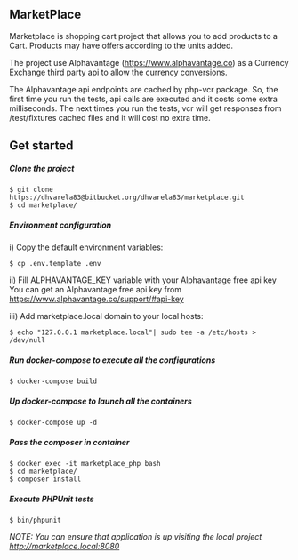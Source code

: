 ## MarketPlace

Marketplace is shopping cart project that allows you to add products to a Cart.
Products may have offers according to the units added.
 
The project use Alphavantage (https://www.alphavantage.co) as a Currency Exchange third party api to allow the currency conversions.

The Alphavantage api endpoints are cached by php-vcr package. 
So, the first time you run the tests, api calls are executed and it costs some extra milliseconds. The next times you run the tests, vcr will get responses from /test/fixtures cached files and it will cost no extra time. 


## Get started

##### Clone the project

    $ git clone https://dhvarela83@bitbucket.org/dhvarela83/marketplace.git
    $ cd marketplace/
    
##### Environment configuration 

i) Copy the default environment variables:

    $ cp .env.template .env
    
ii) Fill ALPHAVANTAGE_KEY variable with your Alphavantage free api key
You can get an Alphavantage free api key from https://www.alphavantage.co/support/#api-key

iii) Add marketplace.local domain to your local hosts:
 
    $ echo "127.0.0.1 marketplace.local"| sudo tee -a /etc/hosts > /dev/null

##### Run docker-compose to execute all the configurations

    $ docker-compose build

##### Up docker-compose to launch all the containers

    $ docker-compose up -d

##### Pass the composer in container

    $ docker exec -it marketplace_php bash
    $ cd marketplace/
    $ composer install
    
##### Execute PHPUnit tests

    $ bin/phpunit
    
_NOTE: You can ensure that application is up visiting the local project http://marketplace.local:8080_    